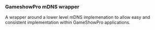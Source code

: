 ### GameshowPro mDNS wrapper
A wrapper around a lower level mDNS implemenation to allow easy and consistent implementation within GameShowPro applications.